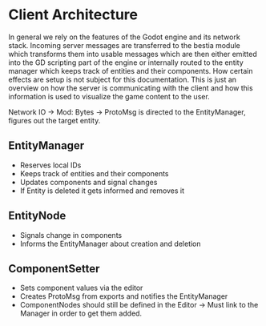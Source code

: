 # Client Architecture

In general we rely on the features of the Godot engine and its network stack. Incoming server messages are transferred to the bestia module which transforms them into usable messages which are then either emitted into the GD scripting part of the engine or internally routed to the entity manager which keeps track of entities and their components.
How certain effects are setup is not subject for this documentation. This is just an overview on how the server is communicating with the client and how this information is used to visualize the game content to the user.

Network IO -> Mod: Bytes -> ProtoMsg is directed to the EntityManager, figures out the target entity.

## EntityManager

- Reserves local IDs
- Keeps track of entities and their components
- Updates components and signal changes
- If Entity is deleted it gets informed and removes it

## EntityNode

- Signals change in components
- Informs the EntityManager about creation and deletion

## ComponentSetter

- Sets component values via the editor
- Creates ProtoMsg from exports and notifies the EntityManager
- ComponentNodes should still be defined in the Editor -> Must link to the Manager in order to get them added.
